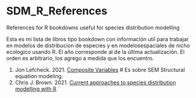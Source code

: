 # SDM_R_References
References for R bookdowns useful for species distribution modelling

Esta es mi lista de libros tipo bookdown con información util para trabajar en modelos de distribucion de especies y en modelosespaciales de nicho ecologico usando R. El año corresponde al de la última actualización. El orden es arbitrario, los agrego a medida que los encuentro.

1. Jon Lefcheck. 2021. [Composite Variables](https://jslefche.github.io/sem_book/) # Es sobre SEM Structural equation modeling.
2. Chris J. Brown. 2021. [Current approaches to species distribution modelling with R](https://www.seascapemodels.org/SDM-fish-course-notes/2021-09-20-SDM-fish-course.html)
